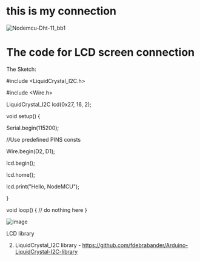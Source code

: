 # this is my connection

![Nodemcu-Dht-11_bb1](https://github.com/dennisngugiwambui/Connecting-nodeMcu-to-temperature-sensor-LCD-screen-and-blynk-application/assets/112067611/f6758142-aa0c-488a-b4a5-2382f9509f4b)

# The code for LCD screen connection

The Sketch:

#include <LiquidCrystal_I2C.h>

#include <Wire.h>

LiquidCrystal_I2C lcd(0x27, 16, 2);

void setup() {

Serial.begin(115200);

//Use predefined PINS consts

Wire.begin(D2, D1);

lcd.begin();

lcd.home();

lcd.print("Hello, NodeMCU");

}

void loop() { // do nothing here }

![image](https://github.com/dennisngugiwambui/Connecting-nodeMcu-to-temperature-sensor-LCD-screen-and-blynk-application/assets/112067611/7068e72b-c78d-476c-b1f9-6b6d5c70d882)

LCD library


2. LiquidCrystal_I2C library - https://github.com/fdebrabander/Arduino-LiquidCrystal-I2C-library




